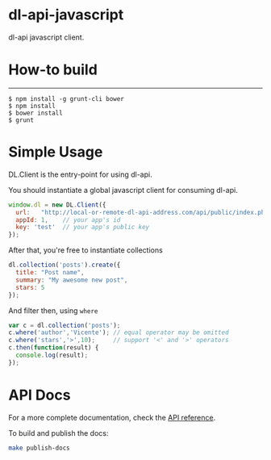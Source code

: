 dl-api-javascript
===

dl-api javascript client.

# How-to build
---

    $ npm install -g grunt-cli bower
    $ npm install
    $ bower install
    $ grunt

# Simple Usage

DL.Client is the entry-point for using dl-api.

You should instantiate a global javascript client for consuming dl-api.

```javascript
window.dl = new DL.Client({
  url:   "http://local-or-remote-dl-api-address.com/api/public/index.php/",
  appId: 1,    // your app's id
  key: 'test'  // your app's public key
});
```

After that, you're free to instantiate collections

```javascript
dl.collection('posts').create({
  title: "Post name",
  summary: "My awesome new post",
  stars: 5
});
```

And filter then, using `where`

```javascript
var c = dl.collection('posts');
c.where('author','Vicente'); // equal operator may be omitted
c.where('stars','>',10);     // support '<' and '>' operators
c.then(function(result) {
  console.log(result);
});
```

# API Docs

For a more complete documentation, check the [API reference](http://doubleleft.github.io/hook-javascript/).

To build and publish the docs:

```bash
make publish-docs
```
